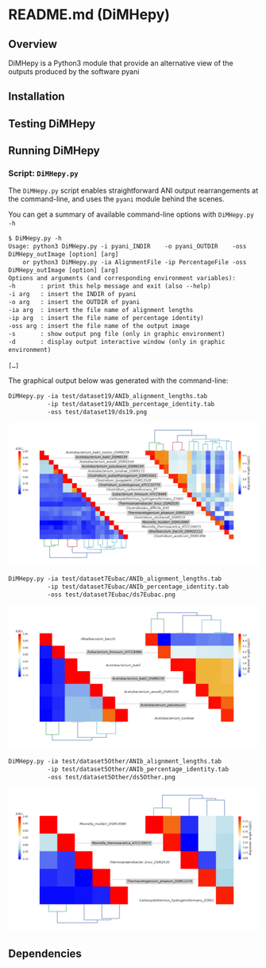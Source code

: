# README.md (DiMHepy)
## Overview
DiMHepy is a Python3 module that provide an alternative view of the outputs produced by the software pyani

## Installation



## Testing DiMHepy


## Running DiMHepy

### Script: `DiMHepy.py`
The `DiMHepy.py` script enables straightforward ANI output rearrangements at the command-line, and uses the `pyani` module behind the scenes.

You can get a summary of available command-line options with `DiMHepy.py -h`

```
$ DiMHepy.py -h
Usage: python3 DiMHepy.py -i pyani_INDIR    -o pyani_OUTDIR    -oss DiMHepy_outImage [option] [arg]
    or python3 DiMHepy.py -ia AlignmentFile -ip PercentageFile -oss DiMHepy_outImage [option] [arg]
Options and arguments (and corresponding environment variables):
-h       : print this help message and exit (also --help)
-i arg   : insert the INDIR of pyani
-o arg   : insert the OUTDIR of pyani
-ia arg  : insert the file name of alignment lengths
-ip arg  : insert the file name of percentage identity)
-oss arg : insert the file name of the output image
-s       : show output png file (only in graphic environment)
-d       : display output interactive window (only in graphic environment)

[…]
```

The graphical output below was generated with the command-line:
```
DiMHepy.py -ia test/dataset19/ANIb_alignment_lengths.tab 
           -ip test/dataset19/ANIb_percentage_identity.tab 
           -oss test/dataset19/ds19.png
```
![19 genomes analysis test data](test/dataset19/ds19.png "19 genomes analysis")

```
DiMHepy.py -ia test/dataset7Eubac/ANIb_alignment_lengths.tab 
           -ip test/dataset7Eubac/ANIb_percentage_identity.tab 
           -oss test/dataset7Eubac/ds7Eubac.png
```
![7 genomes analysis test data](test/dataset7Eubac/ds7Eubac.png "7 genomes analysis")

```
DiMHepy.py -ia test/dataset5Other/ANIb_alignment_lengths.tab 
           -ip test/dataset5Other/ANIb_percentage_identity.tab 
           -oss test/dataset5Other/ds5Other.png
```
![5 genomes analysis test data](test/dataset5Other/dataset5Other.png "5 genomes analysis")

## Dependencies

